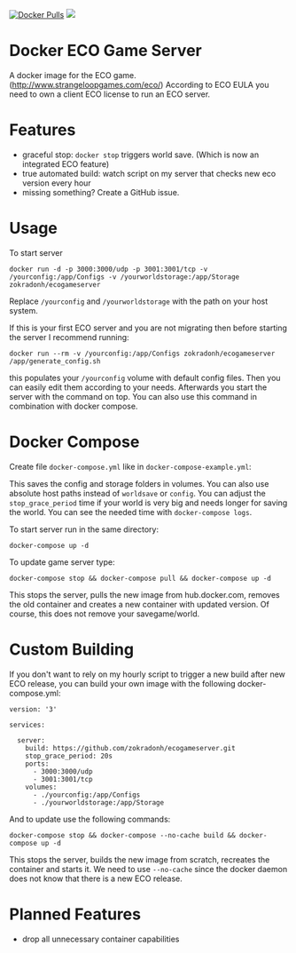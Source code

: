 [![Docker Pulls](https://img.shields.io/docker/pulls/zokradonh/ecogameserver.svg)](https://hub.docker.com/r/zokradonh/ecogameserver/)
[![](https://images.microbadger.com/badges/version/zokradonh/ecogameserver.svg)](https://microbadger.com/images/zokradonh/ecogameserver "Get your own version badge on microbadger.com")

Docker ECO Game Server
=============

A docker image for the ECO game. (http://www.strangeloopgames.com/eco/)
According to ECO EULA you need to own a client ECO license to run an ECO server.

Features
===========
- graceful stop: `docker stop` triggers world save. (Which is now an integrated ECO feature)
- true automated build: watch script on my server that checks new eco version every hour
- missing something? Create a GitHub issue.

Usage
==========

To start server
```
docker run -d -p 3000:3000/udp -p 3001:3001/tcp -v /yourconfig:/app/Configs -v /yourworldstorage:/app/Storage zokradonh/ecogameserver
```

Replace `/yourconfig` and `/yourworldstorage` with the path on your host system.

If this is your first ECO server and you are not migrating then before starting the server I recommend running:

```
docker run --rm -v /yourconfig:/app/Configs zokradonh/ecogameserver /app/generate_config.sh
```
this populates your `/yourconfig` volume with default config files. Then you can easily edit them according to your needs. Afterwards you start the server with the command on top.
You can also use this command in combination with docker compose.

Docker Compose
========
Create file `docker-compose.yml` like in `docker-compose-example.yml`:

This saves the config and storage folders in volumes. You can also use absolute host paths instead of `worldsave` or `config`.
You can adjust the `stop_grace_period` time if your world is very big and needs longer for saving the world. You can see the needed time with `docker-compose logs`.

To start server run in the same directory:
```
docker-compose up -d
```
To update game server type:
```
docker-compose stop && docker-compose pull && docker-compose up -d
```
This stops the server, pulls the new image from hub.docker.com, removes the old container and creates a new container with updated version.
Of course, this does not remove your savegame/world.

Custom Building
========
If you don't want to rely on my hourly script to trigger a new build after new ECO release, you can build your own image with the following docker-compose.yml:
```
version: '3'

services:

  server:
    build: https://github.com/zokradonh/ecogameserver.git
    stop_grace_period: 20s
    ports:
      - 3000:3000/udp
      - 3001:3001/tcp
    volumes:
      - ./yourconfig:/app/Configs
      - ./yourworldstorage:/app/Storage
```
And to update use the following commands:
```
docker-compose stop && docker-compose --no-cache build && docker-compose up -d
```
This stops the server, builds the new image from scratch, recreates the container and starts it.
We need to use `--no-cache` since the docker daemon does not know that there is a new ECO release.

Planned Features
==========
- drop all unnecessary container capabilities